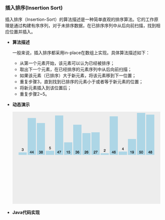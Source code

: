 ### 插入排序(Insertion Sort)

插入排序（Insertion-Sort）的算法描述是一种简单直观的排序算法。它的工作原理是通过构建有序序列，对于未排序数据，在已排序序列中从后向前扫描，找到相应位置并插入。

- **算法描述**

  一般来说，插入排序都采用in-place在数组上实现。具体算法描述如下：

  - 从第一个元素开始，该元素可以认为已经被排序；
  - 取出下一个元素，在已经排序的元素序列中从后向前扫描；
  - 如果该元素（已排序）大于新元素，将该元素移到下一位置；
  - 重复步骤3，直到找到已排序的元素小于或者等于新元素的位置；
  - 将新元素插入到该位置后；
  - 重复步骤2~5。

- **动态演示**

  ![图解](https://github.com/mxsm/document/blob/master/image/arithmetic/sort/%E6%8F%92%E5%85%A5%E6%8E%92%E5%BA%8F%E5%8A%A8%E6%80%81%E5%9B%BE.gif?raw=true)

- **Java代码实现**

  ```
  
  ```

  